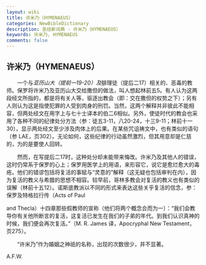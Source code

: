 ```yaml
---
layout: wiki
title: 许米乃（HYMENAEUS）
categories: NewBibleDictionary
description: 圣经新词典 - 许米乃（HYMENAEUS）
keywords: 许米乃, HYMENAEUS
comments: false
---
```


## 许米乃（HYMENAEUS）

　　一个与*亚历山大（提前一19-20）及*腓理徒（提后二17）相关的、恶毒的教师。保罗将许米乃及亚历山大交给撒但的做法，叫人想起林前五5。有人认为这两段经文所指的，都是将有关人等，驱逐出教会（即：交在撒但的权势之下）；另有人则认为这是指使犯罪的人受到肉身的刑罚。当然，这两个解释并非彼此不能相容，但两处经文在用字上与七十士译本的伯二6相似。另外，使徒时代的教会也采用了各种不同的纪律处分方法（参：徒五3-11，八20-24，十三9-11；林前十一30），显示两处经文至少涉及肉体上的后果。在某些咒诅祷文中，也有类似的语句（参 LAE，页302）。无论如何，这些纪律的行动虽然激烈，但其用意却是仁慈的，为的是要使人回转。

　　然而，在写提后二17时，这种处分却未能带来悔改。许米乃及其他人的错误，这时仍常系于保罗的心上；保罗用医学上的用语，来形容它，说它是愈烂愈大的毒疮。他们的错谬包括将复活的事赋与“灵意的”解释（这无疑也包括审判在内），因为复活的教义与希腊的思想不相容。较早前，哥林多教会对复活的教义也有类似的误解（林前十五12）。诺斯底教派以不同的形式来表达这些关乎复活的信念，参：保罗及特格拉行传（Acts of Paul

and Thecla）十四章那些假教师的宣称（他们将两个概念合而为一）：“我们会教导你有关他所断言的复活，这复活已发生在我们的子弟的年代。到我们认识真神的时候，我们便会再次复活。”（M. R. James 译，Apocryphal New Testament，页275）。

　　“许米乃”作为婚姻之神祇的名称，出现的次数很少，并不显著。

A.F.W.









